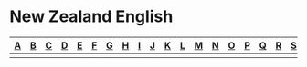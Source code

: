 # New Zealand English
[<b>A</b>](dict/A/README.md) |[<b>B</b>](dict/B/README.md) |[<b>C</b>](dict/C/README.md) |[<b>D</b>](dict/D/README.md) |[<b>E</b>](dict/E/README.md) |[<b>F</b>](dict/F/README.md) |[<b>G</b>](dict/G/README.md) |[<b>H</b>](dict/H/README.md) |[<b>I</b>](dict/I/README.md) |[<b>J</b>](dict/J/README.md) |[<b>K</b>](dict/K/README.md) |[<b>L</b>](dict/L/README.md) |[<b>M</b>](dict/M/README.md) |[<b>N</b>](dict/N/README.md) |[<b>O</b>](dict/O/README.md) |[<b>P</b>](dict/P/README.md) |[<b>Q</b>](dict/Q/README.md) |[<b>R</b>](dict/R/README.md) |[<b>S</b>](dict/S/README.md) |[<b>T</b>](dict/T/README.md) |[<b>U</b>](dict/U/README.md) |[<b>V</b>](dict/V/README.md) |[<b>W</b>](dict/W/README.md) |[<b>X</b>](dict/X/README.md) |[<b>Y</b>](dict/Y/README.md) |[<b>Z</b>](dict/Z/README.md)
--- |--- |--- |--- |--- |--- |--- |--- |--- |--- |--- |--- |--- |--- |--- |--- |--- |--- |--- |--- |--- |--- |--- |--- |--- |---
  |  |  |  |  |  |  |  |  |  |  |  |  |  |  |  |  |  |  |  |  |  |  |  |  | 

